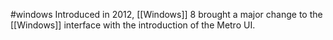 #windows 
Introduced in 2012, [[Windows]] 8 brought a major change to the [[Windows]] interface with the introduction of the Metro UI.